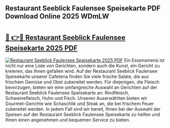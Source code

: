 ## Restaurant Seeblick Faulensee Speisekarte PDF Download Online 2025 WDmLW

# <h2><a href="http://gce3gni.nevu.top/?p=Restaurant+Seeblick+Faulensee+Speisekarte">🔗 👉🔴 Restaurant Seeblick Faulensee Speisekarte 2025 PDF</a></h2>

[![Restaurant Seeblick Faulensee Speisekarte 2025 PDF](https://i.imgur.com/dBaPXMq.png)](http://gce3gni.nevu.top/?p=Restaurant+Seeblick+Faulensee+Speisekarte)
Ein Essensmenü ist nicht nur eine Liste von Gerichten, sondern auch die Kunst, ein Gericht zu kreieren, das Ihnen gefallen wird. Auf der Restaurant Seeblick Faulensee Speisekarte unserer Cafeteria finden Sie viele frische Salate, die aus frischem Gemüse und Obst zubereitet werden. Für diejenigen, die Fleisch bevorzugen, bieten wir eine umfangreiche Auswahl an Gerichten auf der Restaurant Seeblick Faulensee Speisekarte an: Rindfleisch, Schweinefleisch, Huhn und Fisch. Unseren Auserwählten bieten wir Gourmet-Gerichte wie Schaschlik und Steak an, die bei frischem Feuer zubereitet werden. In jedem Fall sind wir bereit, Ihnen bei der Auswahl der Speisen auf der Restaurant Seeblick Faulensee Speisekarte zu helfen und Ihnen einen angenehmen und bequemen Service zu bieten.

